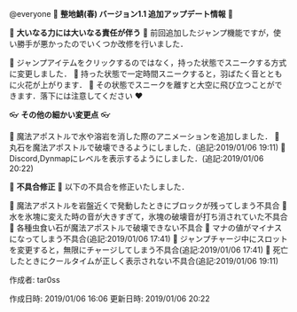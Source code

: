 @everyone 
:cherry_blossom:  **__整地鯖(春) バージョン1.1  追加アップデート情報__** :cherry_blossom:


:butterfly: **__大いなる力には大いなる責任が伴う__** :butterfly: 
前回追加したジャンプ機能ですが，使い勝手が悪かったのでいくつか改修を行いました．

:diamond_shape_with_a_dot_inside:  ジャンプアイテムをクリックするのではなく，持った状態でスニークする方式に変更しました．
:diamond_shape_with_a_dot_inside:  持った状態で一定時間スニークすると，羽ばたく音とともに火花が上がります．
:diamond_shape_with_a_dot_inside:  その状態でスニークを離すと大空に飛び立つことができます．落下には注意してください :heart: 


:eyeglasses: **__その他の細かい変更点__** :eyeglasses:  

:diamond_shape_with_a_dot_inside: 魔法アポストルで水や溶岩を消した際のアニメーションを追加しました．
:diamond_shape_with_a_dot_inside: 丸石を魔法アポストルで破壊できるようにしました．(追記:2019/01/06 19:11)
:diamond_shape_with_a_dot_inside: Discord,Dynmapにレベルを表示するようにしました．(追記:2019/01/06 20:22)


:bow: **__不具合修正__** :bow: 
以下の不具合を修正いたしました．

:diamond_shape_with_a_dot_inside: 魔法アポストルを岩盤近くで発動したときにブロックが残ってしまう不具合
:diamond_shape_with_a_dot_inside: 水を氷塊に変えた時の音が大きすぎて，氷塊の破壊音が打ち消されていた不具合
:diamond_shape_with_a_dot_inside: 各種虫食い石が魔法アポストルで破壊できない不具合
:diamond_shape_with_a_dot_inside: マナの値がマイナスになってしまう不具合(追記:2019/01/06 17:41)
:diamond_shape_with_a_dot_inside: ジャンプチャージ中にスロットを変更すると，無限にチャージしてしまう不具合(追記:2019/01/06 17:41)
:diamond_shape_with_a_dot_inside: 死亡したときにクールタイムが正しく表示されない不具合(追記:2019/01/06 19:11)


作成者: tar0ss

作成日時: 2019/01/06 16:06
更新日時: 2019/01/06 20:22